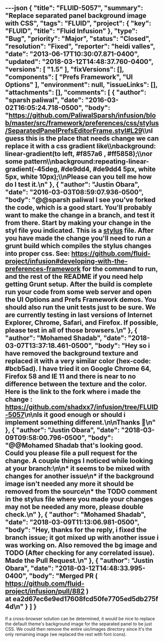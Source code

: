 ---json
{
  "title": "FLUID-5057",
  "summary": "Replace separated panel background image with CSS",
  "tags": "FLUID",
  "project": {
    "key": "FLUID",
    "title": "Fluid Infusion"
  },
  "type": "Bug",
  "priority": "Major",
  "status": "Closed",
  "resolution": "Fixed",
  "reporter": "heidi valles",
  "date": "2013-06-17T10:30:07.871-0400",
  "updated": "2018-03-12T14:48:37.760-0400",
  "versions": [
    "1.5"
  ],
  "fixVersions": [],
  "components": [
    "Prefs Framework",
    "UI Options"
  ],
  "environment": null,
  "issueLinks": [],
  "attachments": [],
  "comments": [
    {
      "author": "sparsh paliwal",
      "date": "2016-03-02T16:05:24.718-0500",
      "body": "<https://github.com/PaliwalSparsh/infusion/blob/master/src/framework/preferences/css/stylus/SeparatedPanelPrefsEditorFrame.styl#L29>\\\nI guess this is the place that needs change we can replace it with a css gradient like\\\nbackground: linear-gradient(to left, #f857a6 , #ff5858);\\\nor some pattern\\\nbackground:repeating-linear-gradient(-45deg, #de9dd4, #de9dd4 5px, white 5px, white 10px);\\\nPlease can you tell me how do I test it.\n"
    },
    {
      "author": "Justin Obara",
      "date": "2016-03-03T08:59:07.936-0500",
      "body": "@@sparsh paliwal I see you've forked the code, which is a good start. You'll probably want to make the change in a branch, and test it from there. Start by making your change in the styl file you indicated. This is a [stylus](http://stylus-lang.com) file. After you have made the change you'll need to run a grunt build which compiles the stylus changes into proper css. See: <https://github.com/fluid-project/infusion#developing-with-the-preferences-framework> for the command to run, and the rest of the README if you need help getting Grunt setup. After the build is complete run your code from some web server and open the UI Options and Prefs Framework demos. You should also run the unit tests just to be sure. We are currently testing in last versions of Internet Explorer, Chrome, Safari, and Firefox. If possible, please test in all of those browsers.\n"
    },
    {
      "author": "Mohamed Shadab",
      "date": "2018-03-07T13:37:18.461-0500",
      "body": "Hey so i have removed the background texture and replaced it with a very similar color (hex-code: #bcb5ad). I have tried it on Google Chrome 64, Firefox 58 and IE 11 and there is near to no difference between the texture and the color. Here is the link to the fork where i made the change : <https://github.com/shadxx7/infusion/tree/FLUID-5057>\n\nIs it good enough or should i implement something different.\n\nThanks 🙂\n"
    },
    {
      "author": "Justin Obara",
      "date": "2018-03-09T09:58:00.796-0500",
      "body": "@@Mohamed Shadab that's looking good. Could you please file a pull request for the change. A couple things I noticed while looking at your branch:\n\n* it seems to be mixed with changes for another issue\n* if the background image isn't needed any more it should be removed from the source\n* the TODO comment in the stylus file where you made your changes may not be needed any more, please double check.\n"
    },
    {
      "author": "Mohamed Shadab",
      "date": "2018-03-09T11:13:06.981-0500",
      "body": "Hey, thanks for the reply, i fixed the branch issue; it got mixed up with another issue i was working on. Also removed the bg image and TODO (After checking for any correlated issue). Made the Pull Request.\n"
    },
    {
      "author": "Justin Obara",
      "date": "2018-03-12T14:48:33.995-0400",
      "body": "Merged PR ( <https://github.com/fluid-project/infusion/pull/882> ) at ea2d67ec6e9ed17608fcd50fe7705ed5db275f4d\n"
    }
  ]
}
---
If a cross-browser solution can be determined, it would be nice to replace the default theme's background image for the separated panel to be just CSS. We could then remove the entire uio/images directory since it's the only remaining image (we replaced the rest with font icons).

        